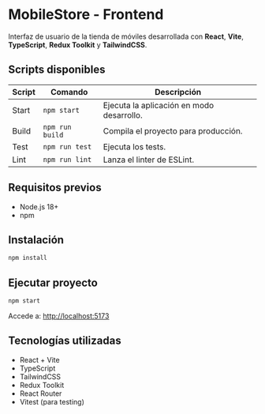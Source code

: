 # MobileStore - Frontend

Interfaz de usuario de la tienda de móviles desarrollada con **React**, **Vite**, **TypeScript**, **Redux Toolkit** y **TailwindCSS**.

## Scripts disponibles

| Script   | Comando            | Descripción                               |
|----------|--------------------|-------------------------------------------|
| Start    | `npm start`    | Ejecuta la aplicación en modo desarrollo. |
| Build    | `npm run build`    | Compila el proyecto para producción.      |
| Test     | `npm run test`     | Ejecuta los tests.             |
| Lint     | `npm run lint`     | Lanza el linter de ESLint.               |

## Requisitos previos

- Node.js 18+
- npm

## Instalación

```bash
npm install
```

## Ejecutar proyecto

```bash
npm start
```

Accede a: [http://localhost:5173](http://localhost:5173)


## Tecnologías utilizadas

- React + Vite
- TypeScript
- TailwindCSS
- Redux Toolkit
- React Router
- Vitest (para testing)